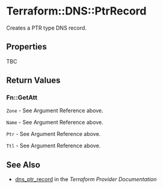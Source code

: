 # Terraform::DNS::PtrRecord

Creates a PTR type DNS record.

## Properties

TBC

## Return Values

### Fn::GetAtt

`Zone` - See Argument Reference above.

`Name` - See Argument Reference above.

`Ptr` - See Argument Reference above.

`Ttl` - See Argument Reference above.

## See Also

* [dns_ptr_record](https://www.terraform.io/docs/providers/dns/r/ptr_record.html) in the _Terraform Provider Documentation_